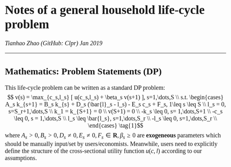 <head>
    <style>
        body {font-family:"Times New Roman"; font-size:20px}
    </style>
</head>
<!-- encoding UTF-8 -->

# Notes of a general household life-cycle problem
*Tianhao Zhao (GitHub: Clpr) Jan 2019*
<!-- 
## Background



------------------------------
## Assumptions
### Denotation
1. lowercase letters, such as $c,k,l$, are used to denote the variables with economic meanings
2. capital letters, such as $A,B,C$, are used to denote general algebrae. These algebrae are usually input by users
3. specifically, $s$ denotes time/moment/period; $c$ denotes consumption; $l$ denotes **labor** (not leisure!); $k$ denotes wealth/capital; $b$ denotes bequests (if applicable)
### Demography
1. One life-cycle problem is solved for only a (group of homogeneous) agent(s). If there are multiple agent groups (e.g. income groups), each group's life-cycle problem needs to be separately solved.
2. Finite life expectancy, where the maximum limit of life is $S\geq2$ (years).
3. Determined retirement age $1 \leq S_r < S$, i.e. an agent works for $S_r$ years.
4. $s = 1,\dots,S+1$ is used to denote the moment of the **beginning** of a year; e.g. when we talk about "year $t$", it means we are talking about a period from the moment $s=t,s=1,\dots,S$ to moment $s=t+1$. However, we define some special moments:
   1. An agent is born at the **beginning** of the 1st year; the moment of birth is marked as $s=1$.
   2. An agent begins to work when born at the moment $s=1$, then retires at the **end** of the last working year $S_r$; the moment of retirement is marked as $s=S_r+1$. It means that the agent is still working in year $S_r$. He/she becomes retired at moment $S_r+1$ (the beginning of age-year $S_r+1$!), then he/she begins to receive pension benefits in year $S_r+1$.
   3. An agent dies at the **end** of the very last year, where the moment is marked as $s=S+1$. It means this agent spends his last year, makes all deals (e.g. consumptions) then dies at the end of year $S$.
5. Deaths, no matter accidental deaths before $s=S+1$ or the fatal natural death at moment $s=S+1$, always happen at the end of years, i.e. agents always finish other activities such as consumption in their dead years before the moment of death.
6. No agent dies at moment $s=1$ (no die-young case considered)

### Utility
1. Cross-sectional utility function $u(c,l)$ is defined as the utility obtained from one year's consumption and labor supply. $u(c,l)$ is consumption-labor separable, i.e. $u(c_s,l_s) = u_1(c_s) + u_2(l_s)$
2. Agents try to maximize $U$, the summation of the present values of every year's cross-sectional utilities. The optimization can be denoted with a Bellman equation.
3. Agents use utility discounting factors $\beta_s \neq 0,1\leq s\leq S$ to discount the cross-sectional utility $u(c_s,l_s)$ in year $s$ to moment $s-1$. 



### Consumption, Work, Retirement
1. Agents only care his/her private interests; no children's interests considered.
2. Perfect forward-looking.
3. Agents possess capital $k_s,s=1,\dots,S+1$, where $k_s$ is a moment amount. $k_s$ denotes the capital at the **beginning** of year $s$.
4. Agent decide every year's consumption $c_s,s=1,\dots,S$ & labor $0\leq l_s\leq \bar{l}_s,s=1,\dots,S_r$, where $\bar{l}_s$ is time endowment; by default, $\bar{l}_s \equiv 1$ for each $s$. And, be careful, both $c_s$ & $l_s$ is a period amount, i.e. they indicates the consumption/labor during the period from moment $s=s$ to moment $s=s+1$.
5. For the convenient of computing, $l_s\equiv 0$ for $s=S_r,\dots,S$.
6. No final bequest left, i.e. agents always try to spend all their capital before natural fatal death at $s=S+1$.
7. No capital when born.
8. Capital is never less than zero ($k_s\geq 0$)

### Budget Constraint
1. Agents' consumption & labor supply are constrained by **linear** inter-temporal budget constraints: 
   1. Before retirement: $A_s k_{s+1} = B_s k_{s} + D_s l_s - E_s c_s + F_s, 1\leq s \leq S_r$
   2. After retirement: $A_s k_{s+1} = B_s k_{s} - E_s c_s + F_s, S_r< s\leq S$
   3. where $A_s>0$ is a multiplier; $B_s>0$ is a multiplier; $D_s, E_s \neq 0$ are multipliers; and $F_s \in \bm{R}$ is the extra cash/capital flows not related to possessed capital, labor or consumption.
2. According to our assumptions in previous sections, we have some boundary conditions:
   1. $A_s k_{2} = D_1 l_1 - E_1 c_1 + F_1$, which is equivalent to $k_1 \equiv 0$.
   2. $0 = B_S k_{S} + D_S l_S - E_S c_S + F_S$, which is equivalent to $k_{S+1} \equiv 0$.
 -->

----------------------------
## Mathematics: Problem Statements (DP)
This life-cycle problem can be written as a standard DP problem:
$$
v(s) = \max_{c_s,l_s} [ u(c_s,l_s) + \beta_s v(s+1) ], s=1,\dots,S \\
s.t. \begin{cases}
A_s k_{s+1} = B_s k_{s} + D_s (\bar{l}_s - l_s) - E_s c_s + F_s, 1\leq s \leq S \\
l_s = 0, s=S_r+1,\dots,S \\
k_1 = k_{S+1} = 0 \\
v(S+1) = 0 \\
-k_s \leq 0, s= 1,\dots,S+1 \\
-c_s \leq 0, s = 1,\dots,S \\
l_s \leq \bar{l_s}, s=1,\dots,S_r \\
-l_s \leq 0, s=1,\dots,S_r \\
\end{cases} 
\tag{1}$$
where $A_s>0,B_s>0,D_s\neq 0,E_s\neq 0,F_s\in\bm{R},\beta_s\geq0$ are **exogeneous** parameters which should be manually input/set by users/economists.
Meanwhile, users need to explicitly define the structure of the cross-sectional utility function $u(c,l)$ according to our assumptions.
















<!-- 
Based on Eq (1), users may use standard DP algorithms to solve this problem.
However, solving this DP problem for many times (esp. in a large model system) may bring un-acceptable time cost. Therefore, I introduce a half-analytical approximated solution instead.
This half-analytical algorithm uses Lagrange functions without the inequalities of endowment constraints ($c_s,l_s,k_s$ etc.). It solves such a partial-constrained (only equality constraints!) problem, then uses a simple root-searching algorithm to find the consumption & labor & capital paths which meet those inequality endowment constraints). Of course, quite different from DP which does not require the structure of $u(\bullet)$, the proposed half-analytical algorithm uses the **analytical** FOCs of $u(\bullet)$ to accelerate computations. Therefore, the proposed algorithm requires the explicit definition of $u(\bullet)$, which leads to so many strong assumptions above. In this document, I will state one of the most simplest case: <font color=red>consumption-leisure separable $u(\bullet)$</font>.


-------------------------

## A Recursive Series

Before discussing the proposed half-analytical algorithm, let's look at the recurrence formula of a series:
$$
x_{t+1} = a_{t} x_{t} + b_{t}, t\geq1
\tag{2}$$
where $\{x_{t}| t\geq1\}$ is the real-number series, $a_{t}>0$ and $b_t\in\bm{R}$ are exogeneous parameters, and $x_{1}$ is a known constant. Readers may feel familiar with this series because it is an abstract form of our inter-temporal budget constraint. However, this series cannot be simply summarized because $a_{t}$ is variant with $t$.
Now, our task is clear: how to use $k_{1}$, the known constant, to denote any $k_{s}$ for $s>1$?

Let's use mathematical induction:
> ### Proof 1: $x_{s}(x_{1}), s>1$
> 1. Substitute $x_{2} = a_1 x_1 +b_1$ to $x{3} = a_2 x_2 + b_2$, then get:
> $x_3 = a_2(a_1 x_1 + b_1) + b_2 = a_2 a_1 x_1 + a_2 b_1 + b_2$;
> 2. Substitute $x_3$ to $x_4$, then get:
> $x_4 = x_1 \prod^4_{i=3} a_i + ( a_4 a_3 a_2 b_1 + a_4 a_3 b_2 + a_4 b_3 + b_4 )$;
> 3. Define: $\prod^m_{i=n} a_i \equiv 1$ for $\forall n>m$;
> 4. Therefore, guess:
> $x_{s+1} = x_1 \prod^s_{i=1} a_i + \sum^s_{j=1}( b_j \prod^s_{i=j+1} a_i ), s\geq 1$;
> 5. If our guess is true, we have:
> $x_{s+2} = x_1 \prod^{s+1}_{i=1} a_i + \sum^{s+1}_{j=1}( b_j \prod^{s+1}_{i=j+1} a_i ), s\geq 1$;
> 6. Substitute $x_{s+1}$ to $x_{s+2} = a_{s+1}x_{s+1} + b_{s+1}$, then get:
> $x_{s+2} = x_1 \prod^{s+1}_{i=1} a_i + \sum^{s+1}_{j=1}( b_j \prod^{s+1}_{i=j+1} a_i ), s\geq 1$;
> 7. Therefore, our guess is true.

So far, we have proved:
$$
x_{s+1} = x_1 \prod^s_{i=1} a_i + \sum^s_{j=1}( b_j \prod^s_{i=j+1} a_i ), s\geq 1
\tag{3}$$

Now, let's go back to our inter-temporal budget constraint:
$$
A_s k_{s+1} = B_s k_{s} + D_s l_s - E_s c_s + F_s, 1\leq s \leq S
\tag{4}$$
Because we have assumed $A_s>0,B_s>0$, this recursive formula of budget constraint can be written as:
$$
k_{s+1} = \frac{B_s}{A_s} k_{s} + ( \frac{D_s}{A_s} l_s - \frac{E_s}{A_s} c_s + \frac{F_s}{A_s}  ) , 1\leq s \leq S
\tag{5}$$
Eq (5) looks familiar? Right! Denote $x_{s} = k_s$, $a_i = \frac{B_i}{A_i}$ and $b_j = \frac{D_j}{A_j} l_j - \frac{E_j}{A_j} c_j + \frac{F_j}{A_j}$, then substitute them to Eq (3), we have:
$$
k_{s+1} = k_1 \prod^s_{i=1} \frac{B_i}{A_i} + \sum^s_{j=1}[ (\frac{D_j}{A_j} l_j - \frac{E_j}{A_j} c_j + \frac{F_j}{A_j}) \prod^s_{i=j+1} \frac{B_i}{A_i} ], s\geq 1
\tag{6}$$
or equivalently:
$$
k_{s+1} = k_1 \prod^s_{i=1} \frac{B_i}{A_i} + \sum^s_{j=1} (\frac{D_j}{A_j} l_j \prod^s_{i=j+1}\frac{B_i}{A_i}) - \sum^s_{j=1}(\frac{E_j}{A_j} c_j\prod^s_{i=j+1}\frac{B_i}{A_i}) + \sum^s_{j=1}(\frac{F_j}{A_j} \prod^s_{i=j+1} \frac{B_i}{A_i}) , s\geq 1
\tag{7}$$

Now, let $s=S$, then $k_{S+1}$ becomes bequests, the capital when agents die.
According to our assumptions, $k_{S+1}=0$, thus, define:
$$
G(c_s,l_s|s=1,\dots,S) = k_1 \prod^S_{i=1} \frac{B_i}{A_i} + \sum^S_{j=1}[ (\frac{D_j}{A_j} l_j - \frac{E_j}{A_j} c_j + \frac{F_j}{A_j}) \prod^S_{i=j+1} \frac{B_i}{A_i} ], s\geq 1
\tag{8}$$
Therefore, all inter-temporal budget constraints have been compressed to a single equation:
$$
G(c_s,l_s|s=1,\dots,S) = 0
\tag{9.A}$$

For the convenience of the following inductions, we write the partial differentiations of $c_s$ and $l_s$:
$$
\begin{cases}
\frac{\partial G}{\partial c_s} = - \frac{E_s}{A_s} \prod^S_{i=s+1}\frac{B_i}{A_i}  \\
\frac{\partial G}{\partial l_s} = \frac{D_s}{A_s} \prod^S_{i=s+1}\frac{B_i}{A_i}
\end{cases}
\tag{9.B}$$



## Mathematics: Problem Statements (Lagrange)

The proposed half-analytical algorithm requires the following partial-constrained optimization problem denoted as an standard maximization problem:
$$
\max_{c_s,s=1,\dots,S; l_s,s=1,\dots,S_r} U = \sum^S_{s=1} \beta_s u(c_s,l_s) \\
\text{s.t. }G(c_s,l_s|s=1,\dots,S) = 0
\tag{10}$$
In Eq (10), we temporarily neglect all endowment constraints because they are inequalities, and use standard Lagrange multiplier to solve Eq (10). The Lagrange function is:
$$
\max_{c_s,s=1,\dots,S; l_s,s=1,\dots,S_r} L = U(c_s,l_s|s=1,\dots,S) - \lambda G(c_s,l_s|s=1,\dots,S)
\tag{11}$$
Now, we are going to solve this problem with FOCs & Euler equation.

## FOCs and Euler Equation
To solve Eq (11), we need the first-order conditions (FOCs) of Eq (11).
We have assumed that the cross-sectional utility function $u(c,l)$ is explicitly defined and it is a consumption-labor separable $u(c,l) = u_1(c) + u_2(l)$.
Therefore, we write the FOCs of Eq(11):
$$
\begin{cases}
\frac{\partial U}{\partial c_s} = \beta_s \frac{\partial u}{\partial c_s} - \lambda \frac{\partial G}{\partial c_s} = 0, s = 1,\dots,S \\
\frac{\partial U}{\partial l_s} = \beta_s \frac{\partial u}{\partial l_s} - \lambda \frac{\partial G}{\partial l_s} = 0, s = 1,\dots,S_r \\
\frac{\partial U}{\partial \lambda} = G = 0
\end{cases}
\tag{12}$$

Because $\lambda>0$, combining $\frac{\partial U}{\partial c_s}$ and $\frac{\partial U}{\partial c_{s+1}}$, we get our Euler equation:
$$
\frac{ \partial u / \partial c_s }{ \partial u / \partial c_{s+1} } = \frac{\beta_{s+1}}{\beta_{s}} \frac{ \partial G / \partial c_s }{ \partial G / \partial c_{s+1} } , s = 1,\dots,S-1
\tag{13}$$
The Euler equation, when $\partial u/\partial c_s$ is explicitly defined, can be equivalently denoted as a recursive formula of $c_s$:
$$
c_s = \varepsilon(s|c_1)
\tag{14}$$
which we will use to compress the optimization about many $c_s$ to a new one only about $c_1$. 
Meanwhile, combining $\frac{\partial U}{\partial l_s}$ and $\frac{\partial U}{\partial c_{s}}$, we can get the optimal conversion formula from $l_s$ to $c_s$ without endowment constraints:
$$
\frac{ \partial u / \partial c_s }{ \partial u / \partial l_{s} } = \frac{ \partial G / \partial c_s }{ \partial G / \partial l_{s} } , s = 1,\dots,S_r
\tag{15}$$
which is equivalent to the following conversion function:
$$
l_s = \tilde{\gamma}(c_s) = \tilde{\gamma}(\varepsilon(s|c_1)) = \gamma(s|c_1)
\tag{16}$$

So far, we have used the information of the first two conditions of Eq(12).
Now, we substitute Eq(14) and Eq(16) to $G = 0$ to solve the optimal $c^*_1$ where no endowment constraints are considered:
$$
G(c^*_s,l^*_s|s=1,\dots,S) = G(c^*_1) = 0
\tag{17}$$

## Adjustment on $l_s$

Eq (17) has answered the optimal paths of $c^*_s$ and $l^*_s$ under the conditions without endowment constraints.
However, endowment constraints, i.e. $c_s\geq 0$ and $0\leq l_s \leq \bar{l}_s$, are essential which $c^*_s$ and $l^*_s$ cannot always meet.
Therefore, we need to adjust $c^*_s$ and $l^*_s$ to make them meet these endowment constraints.
> ### Algorithm: adjust $l^*_s$ and $c^*_s$
> 1.Assumptions:
> > 1. The dynamics of consumptions (Euler equation) are retained, no matter what the value of $c^*_1$ and/or what the values of $l^*_s$;
> > 2. However, the conversion formula $l^*_s = \tilde{\gamma}(c^*_s)$ is now not retained because we adjusted $l^*_s$;
> > 3. Budget constraint $G=0$ must be satisfied.
> 2. Algorithm:
> > 1. Let $\tilde{l}^*_s = [[l^*_s,\bar{l}_s]^-,0]^+$ be the bounded/adjusted labor supplies, where $[a,b]^+$ denotes the larger one of $a,b$, and $[a,b]^-$ denotes the smaller one of $a,b$;
> > 2. Solve the equation $G(\tilde{c}_s|\tilde{l}_s,s=1,...,S) = G(\tilde{c}_1|\varepsilon(\cdot),\tilde{l}_s,s=1,...,S) = 0$ with numerical root-searching algorithms (e.g. bisection search).

-------------------------
## Our problem

Specific to our household problem in this paper, we use a logarithm cross-sectional utility function:
$$
u(c,l) =  \ln ( c l^\alpha ) = \ln (c + \epsilon) + \alpha \ln ( 1 - l + \epsilon)
\tag{18}$$
where $\epsilon$ is an infinitesimal which is the tolerance of computer's float point arithmetics. It is used to avoid the domain errors raised by exact zero.
Therefore, we have:
$$
\begin{cases}
\frac{\partial u}{\partial c_s} = 1/c \\
\frac{\partial u}{\partial c_s} = -\alpha/(l-l)
\end{cases}
\tag{19}$$
where we neglect $\epsilon$ in analytical solutions but add it when programming.

Then, we re-write our Euler equation in Eq (13), and our optimal conversion formula from labor to consumption in Eq (15):
$$
\begin{cases}
\frac{c_{s+1}}{c_{s}} =  \frac{\beta_{s+1}}{\beta_{s}} \frac{ \partial G / \partial c_s }{ \partial G / \partial c_{s+1} } , s = 1,\dots,S-1  \\
\frac{ 1 - l_s }{ \alpha c_s } = - \frac{ \partial G / \partial c_s }{ \partial G / \partial l_{s} } , s = 1,\dots,S_r
\end{cases}
\tag{20}$$
<!-- 
Then, we write the recursive formula of $c_s$ in Eq (14), and the recursive conversion formula of $l_s$ in Eq(16):
>$
>\frac{c_{s}}{c_1} = \prod^{s-1}_{i=1} \frac{c_{i+1}}{c_i} = \frac{\beta_s}{\beta_1} \frac{\partial G / \partial c_1}{\partial G / \partial c_{s}} , s = 1,\dots,S-1 
>$
>$$
>c_s = \varepsilon(s|c_1) = c_1 \frac{\beta_s}{\beta_1} \frac{\partial G / \partial c_1}{\partial G / \partial c_{s}} , s = 1,\dots,S-1
>\tag{21.A}$$
>In the same way:
>$$
>l_s = \tilde{\gamma}(s|c_1) = \alpha \frac{ \partial G / \partial c_s }{ \partial G / \partial l_{s} } c_s = \alpha \frac{ \partial G / \partial c_s }{ \partial G / \partial l_{s} } \frac{\beta_s}{\beta_1} \frac{\partial G / \partial c_1}{\partial G / \partial c_{s}} c_1 = \alpha \frac{\beta_s}{\beta_1} \frac{ \partial G / \partial c_1 }{ \partial G / \partial l_{s} } c_1 , s = 1,\dots,S_r
>\tag{21.B}$$

Now, according to the partial differentiations we got in Eq (9.B), we substitute Eq (9.B) to Eq (21.A) and Eq (21.B):
$$
\begin{cases}
c_s = \varepsilon(s|c_1) = c_1 \frac{\beta_s}{\beta_1} \frac{E_1}{E_s} \frac{A_s}{A_1} \prod^s_{i=2} \frac{B_i}{A_i}  \\ 
l_s = \tilde{\gamma}(s|c_1) = - c_1 \alpha \frac{\beta_s}{\beta_1} \frac{E_1}{D_s} \frac{A_s}{A_1} \prod^s_{i=2} \frac{B_i}{A_i}
\end{cases}

\tag{22}$$
where we still define $\prod^m_n x \equiv 1$ if $n>m$, and $s = 1,\dots,S$.


 -->


 




